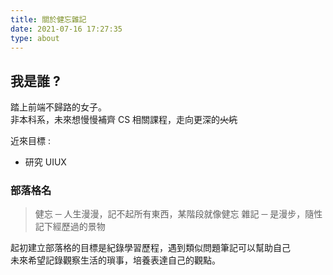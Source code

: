 ```yaml
---
title: 關於健忘雜記
date: 2021-07-16 17:27:35
type: about
---
```

## 我是誰 ? 
踏上前端不歸路的女子。  
非本科系，未來想慢慢補齊 CS 相關課程，走向更深的~~火坑~~   

近來目標 : 
- 研究 UIUX  

### 部落格名
> 健忘 ─ 人生漫漫，記不起所有東西，某階段就像健忘
> 雜記 ─ 是漫步，隨性記下經歷過的景物  

起初建立部落格的目標是紀錄學習歷程，遇到類似問題筆記可以幫助自己  
未來希望記錄觀察生活的瑣事，培養表達自己的觀點。
